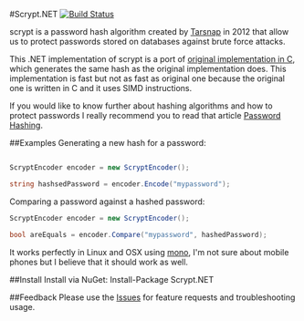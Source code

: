 #Scrypt.NET
[![Build Status](https://travis-ci.org/viniciuschiele/Scrypt.svg)](https://travis-ci.org/viniciuschiele/Scrypt)

scrypt is a password hash algorithm created by [Tarsnap](http://www.tarsnap.com/scrypt.html) in 2012 that allow us to protect passwords stored on databases against brute force attacks.

This .NET implementation of scrypt is a port of [original implementation in C](http://www.tarsnap.com/scrypt.html), which generates the same hash as the original implementation does. This implementation is fast but not as fast as original one because the original one is written in C and it uses SIMD instructions.

If you would like to know further about hashing algorithms and how to protect passwords I really recommend you to read that article [Password Hashing](https://crackstation.net/hashing-security.htm).

##Examples
Generating a new hash for a password:
```csharp

ScryptEncoder encoder = new ScryptEncoder();

string hashsedPassword = encoder.Encode("mypassword");
```

Comparing a password against a hashed password:
```csharp
ScryptEncoder encoder = new ScryptEncoder();

bool areEquals = encoder.Compare("mypassword", hashedPassword);
```

It works perfectly in Linux and OSX using [mono](http://www.mono-project.com), I'm not sure about mobile phones but I believe that it should work as well. 

##Install
Install via NuGet: Install-Package Scrypt.NET

##Feedback
Please use the [Issues](https://github.com/viniciuschiele/scrypt/issues) for feature requests and troubleshooting usage.
